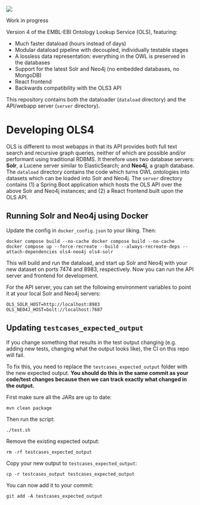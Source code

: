 
<a href="https://github.com/EBISPOT/ols4/actions/workflows/test.yml"><img src="https://github.com/EBISPOT/ols4/actions/workflows/test.yml/badge.svg"/></a>

Work in progress

Version 4 of the EMBL-EBI Ontology Lookup Service (OLS), featuring:

* Much faster dataload (hours instead of days)
* Modular dataload pipeline with decoupled, individually testable stages
* A lossless data representation: everything in the OWL is preserved in the databases
* Support for the latest Solr and Neo4j (no embedded databases, no MongoDB)
* React frontend
* Backwards compatibility with the OLS3 API

This repository contains both the dataloader (`dataload` directory) and the API/webapp server (`server` directory).




# Developing OLS4

OLS is different to most webapps in that its API provides both full text search and recursive graph queries, neither of which are possible and/or performant using traditional RDBMS.
It therefore uses two database servers: **Solr**, a Lucene server similar to ElasticSearch; and **Neo4j**, a graph database. 
The `dataload` directory contains the code which turns OWL ontologies into datasets which can be loaded into Solr and Neo4j.
The `server` directory contains (1) a Spring Boot application which hosts the OLS API over the above Solr and Neo4j instances; and (2) a React frontend built upon the OLS API.

## Running Solr and Neo4j using Docker

Update the config in `docker_config.json` to your liking. Then:

    docker compose build --no-cache docker compose build --no-cache
    docker compose up --force-recreate --build --always-recreate-deps --attach-dependencies ols4-neo4j ols4-solr

This will build and run the dataload, and start up Solr and Neo4j with your new dataset on ports 7474 and 8983, respectively.  Now you can run the API server and frontend for development.

For the API server, you can set the following environment variables to point it at your local Solr and Neo4j servers:

    OLS_SOLR_HOST=http://localhost:8983
    OLS_NEO4J_HOST=bolt://localhost:7687



## Updating `testcases_expected_output`

If you change something that results in the test output changing (e.g. adding new tests, changing what the output looks like), the CI on this repo will fail.

To fix this, you need to replace the `testcases_expected_output` folder with the new expected output. **You should do this in the same commit as your code/test changes because then we can track exactly what changed in the output.**

First make sure all the JARs are up to date:

    mvn clean package

Then run the script:

    ./test.sh

Remove the existing expected output:

    rm -rf testcases_expected_output

Copy your new output to `testcases_expected_output`:

    cp -r testcases_output testcases_expected_output

You can now add it to your commit:

    git add -A testcases_expected_output






    




